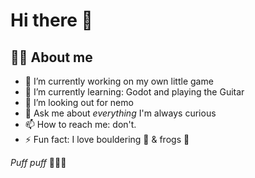 # Hi there 👋

## 🧑‍💻 About me

- 🔭 I’m currently working on my own little game
- 🌱 I’m currently learning: Godot and playing the Guitar
- 🤔 I’m looking out for nemo
- 💬 Ask me about *everything* I'm always curious
- 📫 How to reach me: don't.
- ⚡️ Fun fact: I love bouldering 🧗 & frogs 🐸

*Puff puff* 🥦😙💨
